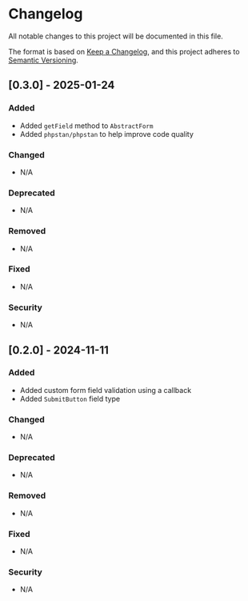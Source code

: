# Changelog

All notable changes to this project will be documented in this file.

The format is based on [Keep a Changelog](https://keepachangelog.com/en/1.1.0/), and this project adheres to 
[Semantic Versioning](https://semver.org/spec/v2.0.0.html).

## [0.3.0] - 2025-01-24

### Added

- Added `getField` method to `AbstractForm`
- Added `phpstan/phpstan` to help improve code quality

### Changed

- N/A

### Deprecated

- N/A

### Removed

- N/A

### Fixed

- N/A

### Security

- N/A

## [0.2.0] - 2024-11-11

### Added

- Added custom form field validation using a callback
- Added `SubmitButton` field type

### Changed

- N/A

### Deprecated

- N/A

### Removed

- N/A

### Fixed

- N/A

### Security

- N/A